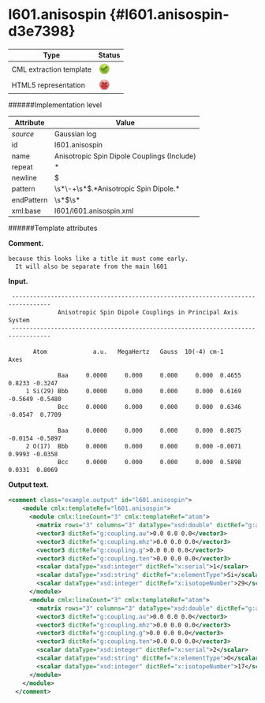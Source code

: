# l601.anisospin {#l601.anisospin-d3e7398}


| Type                                                                                                                                                                                                  | Status                                                                                                                                                                                                |
|----|----|
| CML extraction template                                                                                                                                                                               | ![](/imgs/Total.png)                                                                                                                                                                                  |
| HTML5 representation                                                                                                                                                                                  | ![](/imgs/None.png)                                                                                                                                                                                   |

######Implementation level

| Attribute                                                                                                                                                                                             | Value                                                                                                                                                                                                 |
|----|----|
| *source*                                                                                                                                                                                              | Gaussian log                                                                                                                                                                                          |
| id                                                                                                                                                                                                    | l601.anisospin                                                                                                                                                                                        |
| name                                                                                                                                                                                                  | Anisotropic Spin Dipole Couplings (Include)                                                                                                                                                           |
| repeat                                                                                                                                                                                                | \*                                                                                                                                                                                                    |
| newline                                                                                                                                                                                               | \$                                                                                                                                                                                                    |
| pattern                                                                                                                                                                                               | \\s\*\\-+\\s\*\$.\*Anisotropic Spin Dipole.\*                                                                                                                                                         |
| endPattern                                                                                                                                                                                            | \\s\*\$\\s\*                                                                                                                                                                                          |
| xml:base                                                                                                                                                                                              | l601/l601.anisospin.xml                                                                                                                                                                               |

######Template attributes

**Comment.**

    because this looks like a title it must come early. 
      It will also be separate from the main l601

**Input.**

     ---------------------------------------------------------------------------------
                  Anisotropic Spin Dipole Couplings in Principal Axis System
     ---------------------------------------------------------------------------------

           Atom             a.u.   MegaHertz   Gauss  10(-4) cm-1        Axes

                  Baa     0.0000     0.000     0.000     0.000  0.4655  0.8233 -0.3247
         1 Si(29) Bbb     0.0000     0.000     0.000     0.000  0.6169 -0.5649 -0.5480
                  Bcc     0.0000     0.000     0.000     0.000  0.6346 -0.0547  0.7709
     
                  Baa     0.0000     0.000     0.000     0.000  0.8075 -0.0154 -0.5897
         2 O(17)  Bbb     0.0000     0.000     0.000     0.000 -0.0071  0.9993 -0.0358
                  Bcc     0.0000     0.000     0.000     0.000  0.5898  0.0331  0.8069
                  
                  
      

**Output text.**

```xml
<comment class="example.output" id="l601.anisospin">
    <module cmlx:templateRef="l601.anisospin">
      <module cmlx:lineCount="3" cmlx:templateRef="atom">
        <matrix rows="3" columns="3" dataType="xsd:double" dictRef="g:axis" cmlx:templateRef="baa">0.4655 0.8233 -0.3247 0.6169 -0.5649 -0.548 0.6346 -0.0547 0.7709</matrix>
        <vector3 dictRef="g:coupling.au">0.0 0.0 0.0</vector3>
        <vector3 dictRef="g:coupling.mhz">0.0 0.0 0.0</vector3>
        <vector3 dictRef="g:coupling.g">0.0 0.0 0.0</vector3>
        <vector3 dictRef="g:coupling.ten">0.0 0.0 0.0</vector3>
        <scalar dataType="xsd:integer" dictRef="x:serial">1</scalar>
        <scalar dataType="xsd:string" dictRef="x:elementType">Si</scalar>
        <scalar dataType="xsd:integer" dictRef="x:isotopeNumber">29</scalar>
      </module>
      <module cmlx:lineCount="3" cmlx:templateRef="atom">
        <matrix rows="3" columns="3" dataType="xsd:double" dictRef="g:axis" cmlx:templateRef="baa">0.8075 -0.0154 -0.5897 -0.0071 0.9993 -0.0358 0.5898 0.0331 0.8069</matrix>
        <vector3 dictRef="g:coupling.au">0.0 0.0 0.0</vector3>
        <vector3 dictRef="g:coupling.mhz">0.0 0.0 0.0</vector3>
        <vector3 dictRef="g:coupling.g">0.0 0.0 0.0</vector3>
        <vector3 dictRef="g:coupling.ten">0.0 0.0 0.0</vector3>
        <scalar dataType="xsd:integer" dictRef="x:serial">2</scalar>
        <scalar dataType="xsd:string" dictRef="x:elementType">O</scalar>
        <scalar dataType="xsd:integer" dictRef="x:isotopeNumber">17</scalar>
      </module>
    </module>
  </comment>
```
